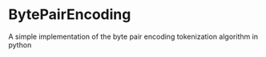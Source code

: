 # BytePairEncoding
A simple implementation of the  byte pair encoding tokenization algorithm in python 
